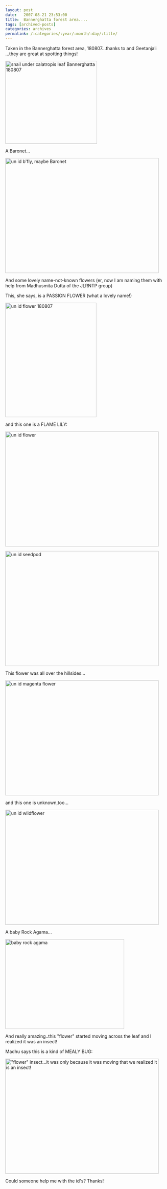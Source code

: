 ```yaml
---
layout: post
date:	2007-08-21 23:53:00
title:  Bannerghatta forest area....
tags: [archived-posts]
categories: archives
permalink: /:categories/:year/:month/:day/:title/
---
```

Taken in the Bannerghatta forest area, 180807...thanks to <LJ user="adarshraju"> and Geetanjali ...they are great at spotting things!


<a href="http://www.flickr.com/photos/11363665@N07/1161888806/" title="Photo Sharing"><img src="http://farm2.static.flickr.com/1129/1161888806_53c1f74631_o.jpg" width="287" height="259" alt="snail under calatropis leaf Bannerghatta 180807" /></a>



A Baronet...

<a href="http://www.flickr.com/photos/11363665@N07/1161953064/" title="Photo Sharing"><img src="http://farm2.static.flickr.com/1060/1161953064_9ba741068c_o.jpg" width="480" height="360" alt="un id b'fly, maybe Baronet" /></a>


And some lovely name-not-known flowers (er, now I am naming them with help from Madhusmita Dutta of the JLRNTP group)

This, she says, is a PASSION FLOWER (what a lovely name!)


<a href="http://www.flickr.com/photos/11363665@N07/1161903322/" title="Photo Sharing"><img src="http://farm2.static.flickr.com/1207/1161903322_382d271c85_o.jpg" width="285" height="358" alt="un id flower 180807" /></a>


and this one is a FLAME LILY:


<a href="http://www.flickr.com/photos/11363665@N07/1161904902/" title="Photo Sharing"><img src="http://farm2.static.flickr.com/1158/1161904902_c379aae60a_o.jpg" width="480" height="360" alt="un id flower" /></a>



<a href="http://www.flickr.com/photos/11363665@N07/1161061119/" title="Photo Sharing"><img src="http://farm2.static.flickr.com/1310/1161061119_90357374fa_o.jpg" width="480" height="360" alt="un id seedpod" /></a>


This flower was all over the hillsides...



<a href="http://www.flickr.com/photos/11363665@N07/1161920504/" title="Photo Sharing"><img src="http://farm2.static.flickr.com/1198/1161920504_e8b2695863_o.jpg" width="480" height="360" alt="un id magenta flower" /></a>

and this one is unknown,too...


<a href="http://www.flickr.com/photos/11363665@N07/1161901748/" title="Photo Sharing"><img src="http://farm2.static.flickr.com/1374/1161901748_2395f1bd99_o.jpg" width="480" height="360" alt="un id wildflower" /></a>


A baby Rock Agama...


<a href="http://www.flickr.com/photos/11363665@N07/1161961462/" title="Photo Sharing"><img src="http://farm2.static.flickr.com/1061/1161961462_71c88f8934_o.jpg" width="372" height="281" alt="baby rock agama" /></a>

And really amazing..this "flower" started moving across the leaf and I realized it was an insect!

Madhu says this is a kind of MEALY BUG:

<a href="http://www.flickr.com/photos/11363665@N07/1161110501/" title="Photo Sharing"><img src="http://farm2.static.flickr.com/1038/1161110501_e9a99f09f4_o.jpg" width="480" height="360" alt="&quot;flower&quot; insect...it was only because it was moving that we realized it is an insect!" /></a>

Could someone help me with the id's? Thanks!
